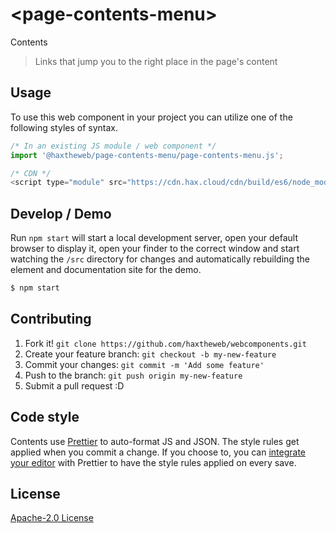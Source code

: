 # &lt;page-contents-menu&gt;

Contents
> Links that jump you to the right place in the page&#39;s content

## Usage
To use this web component in your project you can utilize one of the following styles of syntax.

```js
/* In an existing JS module / web component */
import '@haxtheweb/page-contents-menu/page-contents-menu.js';

/* CDN */
<script type="module" src="https://cdn.hax.cloud/cdn/build/es6/node_modules/@haxtheweb/page-contents-menu/page-contents-menu.js"></script>
```

## Develop / Demo
Run `npm start` will start a local development server, open your default browser to display it, open your finder to the correct window and start watching the `/src` directory for changes and automatically rebuilding the element and documentation site for the demo.
```bash
$ npm start
```


## Contributing

1. Fork it! `git clone https://github.com/haxtheweb/webcomponents.git`
2. Create your feature branch: `git checkout -b my-new-feature`
3. Commit your changes: `git commit -m 'Add some feature'`
4. Push to the branch: `git push origin my-new-feature`
5. Submit a pull request :D

## Code style

Contents  use [Prettier][prettier] to auto-format JS and JSON.  The style rules get applied when you commit a change.  If you choose to, you can [integrate your editor][prettier-ed] with Prettier to have the style rules applied on every save.

[prettier]: https://github.com/prettier/prettier/
[prettier-ed]: https://github.com/prettier/prettier/#editor-integration
[polyserve]: https://github.com/Polymer/polyserve
[web-component-tester]: https://github.com/Polymer/web-component-tester

## License
[Apache-2.0 License](http://opensource.org/licenses/Apache-2.0)